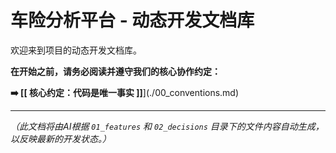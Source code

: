 # 车险分析平台 - 动态开发文档库

欢迎来到项目的动态开发文档库。

**在开始之前，请务必阅读并遵守我们的核心协作约定：**

**➡️ [[ 核心约定：代码是唯一事实 ]]**](./00_conventions.md)

---

*（此文档将由AI根据 `01_features` 和 `02_decisions` 目录下的文件内容自动生成，以反映最新的开发状态。）*